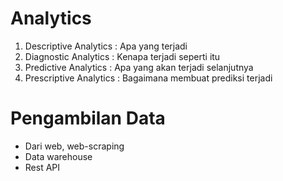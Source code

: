 # Analytics

1. Descriptive Analytics : Apa yang terjadi
2. Diagnostic Analytics : Kenapa terjadi seperti itu
3. Predictive Analytics : Apa yang akan terjadi selanjutnya
4. Prescriptive Analytics : Bagaimana membuat prediksi terjadi

# Pengambilan Data
- Dari web, web-scraping
- Data warehouse
- Rest API
